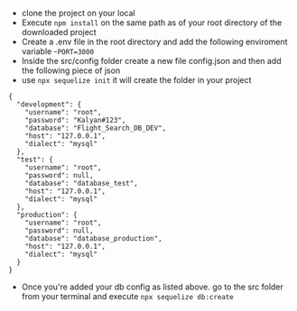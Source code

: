 - clone the project on your local
- Execute `npm install` on the same path as of your root directory of the downloaded project
- Create a .env file in the root directory and add the following enviroment variable -`PORT=3000`
- Inside the src/config folder create a new file config.json and then add the following piece of json
- use `npx sequelize init` it will create the folder in your project
```
{
  "development": {
    "username": "root",
    "password": "Kalyan#123",
    "database": "Flight_Search_DB_DEV",
    "host": "127.0.0.1",
    "dialect": "mysql"
  },
  "test": {
    "username": "root",
    "password": null,
    "database": "database_test",
    "host": "127.0.0.1",
    "dialect": "mysql"
  },
  "production": {
    "username": "root",
    "password": null,
    "database": "database_production",
    "host": "127.0.0.1",
    "dialect": "mysql"
  }
}
```
- Once you're added your db config as listed above. go to the src folder from your terminal and execute `npx sequelize db:create`